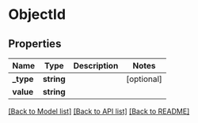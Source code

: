 # ObjectId

## Properties
Name | Type | Description | Notes
------------ | ------------- | ------------- | -------------
**_type** | **string** |  | [optional] 
**value** | **string** |  | 

[[Back to Model list]](../../README.md#documentation-for-models) [[Back to API list]](../../README.md#documentation-for-api-endpoints) [[Back to README]](../../README.md)

